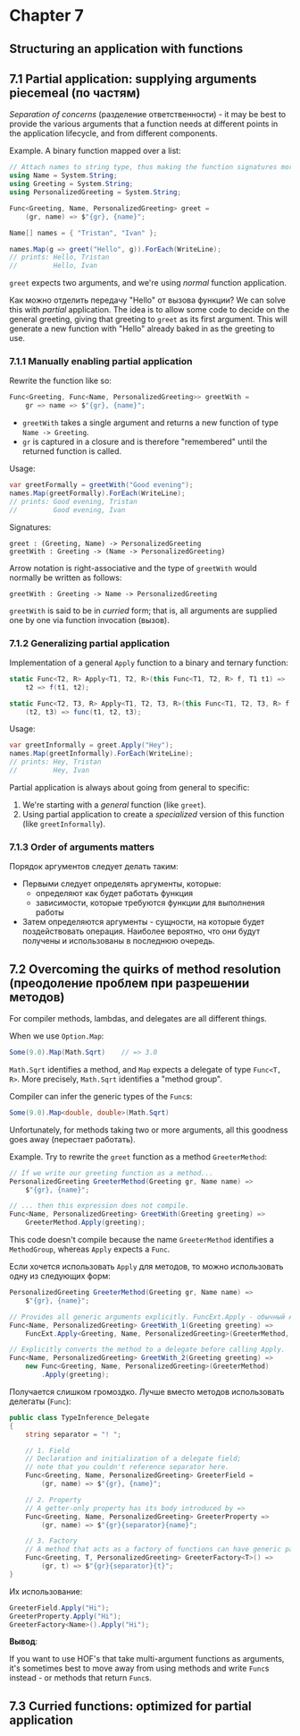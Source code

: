 # Chapter 7

## Structuring an application with functions

## 7.1 Partial application: supplying arguments piecemeal (по частям)

*Separation of concerns* (разделение ответственности) - it may be best to provide the various
arguments that a function needs at different points in the application lifecycle, and
from different components.

Example. A binary function mapped over a list:

```csharp
// Attach names to string type, thus making the function signatures more meaningful.
using Name = System.String;
using Greeting = System.String;
using PersonalizedGreeting = System.String;

Func<Greeting, Name, PersonalizedGreeting> greet =
    (gr, name) => $"{gr}, {name}";

Name[] names = { "Tristan", "Ivan" };

names.Map(g => greet("Hello", g)).ForEach(WriteLine);
// prints: Hello, Tristan
//         Hello, Ivan
```

`greet` expects two arguments, and we're using *normal* function application.

Как можно отделить передачу "Hello" от вызова функции? We can solve this with *partial* application.
The idea is to allow some code to decide on the general greeting, giving that greeting to
`greet` as its first argument.
This will generate a new function with "Hello" already baked in as the greeting to use.

### 7.1.1 Manually enabling partial application

Rewrite the function like so:

```csharp
Func<Greeting, Func<Name, PersonalizedGreeting>> greetWith =
    gr => name => $"{gr}, {name}";
```

* `greetWith` takes a single argument and returns a new function of type `Name -> Greeting`.
* `gr` is captured in a closure and is therefore "remembered" until the returned function is called.

Usage:

```csharp
var greetFormally = greetWith("Good evening");
names.Map(greetFormally).ForEach(WriteLine);
// prints: Good evening, Tristan
//         Good evening, Ivan
```

Signatures:

```text
greet : (Greeting, Name) -> PersonalizedGreeting
greetWith : Greeting -> (Name -> PersonalizedGreeting)
```

Arrow notation is right-associative and the type of `greetWith` would normally be written as follows:

```text
greetWith : Greeting -> Name -> PersonalizedGreeting
```

`greetWith` is said to be in *curried* form; that is, all arguments are supplied one by one
via function invocation (вызов).

### 7.1.2 Generalizing partial application

Implementation of a general `Apply` function to a binary and ternary function: 

```csharp
static Func<T2, R> Apply<T1, T2, R>(this Func<T1, T2, R> f, T1 t1) =>
    t2 => f(t1, t2);

static Func<T2, T3, R> Apply<T1, T2, T3, R>(this Func<T1, T2, T3, R> f, T1 t1) =>
    (t2, t3) => func(t1, t2, t3);
```

Usage:

```csharp
var greetInformally = greet.Apply("Hey");
names.Map(greetInformally).ForEach(WriteLine);
// prints: Hey, Tristan
//         Hey, Ivan
```

Partial application is always about going from general to specific:

1. We're starting with a *general* function (like `greet`).
2. Using partial application to create a *specialized* version of this function (like `greetInformally`).

### 7.1.3 Order of arguments matters

Порядок аргументов следует делать таким:

* Первыми следует определять аргументы, которые:
  * определяют как будет работать функция
  * зависимости, которые требуются функции для выполнения работы
* Затем определяются аргументы - сущности, на которые будет поздействовать операция.
Наиболее вероятно, что они будут получены и использованы в последнюю очередь.

## 7.2 Overcoming the quirks of method resolution (преодоление проблем при разрешении методов)

For compiler methods, lambdas, and delegates are all different things.

When we use `Option.Map`:

```csharp
Some(9.0).Map(Math.Sqrt)    // => 3.0
```

`Math.Sqrt` identifies a method, and `Map` expects a delegate of type `Func<T, R>`.
More precisely, `Math.Sqrt` identifies a "method group".

Compiler can infer the generic types of the `Func`s:

```csharp
Some(9.0).Map<double, double>(Math.Sqrt)
```

Unfortunately, for methods taking two or more arguments, all this goodness goes away
(перестает работать).

Example. Try to rewrite the `greet` function as a method `GreeterMethod`:

```csharp
// If we write our greeting function as a method...
PersonalizedGreeting GreeterMethod(Greeting gr, Name name) =>
    $"{gr}, {name}";

// ... then this expression does not compile.
Func<Name, PersonalizedGreeting> GreetWith(Greeting greeting) =>
    GreeterMethod.Apply(greeting);
```

This code doesn't compile because the name `GreeterMethod` identifies a `MethodGroup`,
whereas `Apply` expects a `Func`.

Если хочется использовать `Apply` для методов, то можно использовать одну из следующих форм:

```csharp
PersonalizedGreeting GreeterMethod(Greeting gr, Name name) =>
    $"{gr}, {name}";

// Provides all generic arguments explicitly. FuncExt.Apply - обычный Apply, который приведен выше.
Func<Name, PersonalizedGreeting> GreetWith_1(Greeting greeting) =>
    FuncExt.Apply<Greeting, Name, PersonalizedGreeting>(GreeterMethod, greeting);

// Explicitly converts the method to a delegate before calling Apply.
Func<Name, PersonalizedGreeting> GreetWith_2(Greeting greeting) =>
    new Func<Greeting, Name, PersonalizedGreeting>(GreeterMethod)
        .Apply(greeting);
```

Получается слишком громоздко. Лучше вместо методов использовать делегаты (`Func`):

```csharp
public class TypeInference_Delegate
{
    string separator = "! ";

    // 1. Field
    // Declaration and initialization of a delegate field;
    // note that you couldn't reference separator here.
    Func<Greeting, Name, PersonalizedGreeting> GreeterField =
        (gr, name) => $"{gr}, {name}";

    // 2. Property
    // A getter-only property has its body introduced by =>
    Func<Greeting, Name, PersonalizedGreeting> GreeterProperty =>
        (gr, name) => $"{gr}{separator}{name}";

    // 3. Factory
    // A method that acts as a factory of functions can have generic parameters.
    Func<Greeting, T, PersonalizedGreeting> GreeterFactory<T>() =>
        (gr, t) => $"{gr}{separator}{t}";
}
```

Их использование:

```csharp
GreeterField.Apply("Hi");
GreeterProperty.Apply("Hi");
GreeterFactory<Name>().Apply("Hi");
```

**Вывод**:

If you want to use HOF's that take multi-argument functions as arguments,
it's sometimes best to move away from using methods and write
`Func`s instead - or methods that return `Func`s.

## 7.3 Curried functions: optimized for partial application
